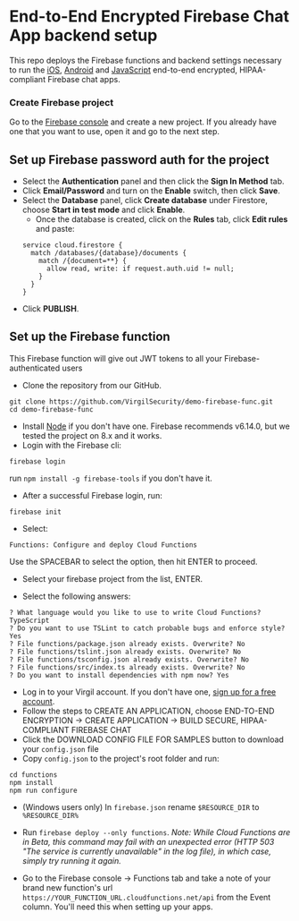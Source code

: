 # End-to-End Encrypted Firebase Chat App backend setup
This repo deploys the Firebase functions and backend settings necessary to run the [iOS](https://github.com/VirgilSecurity/demo-firebase-js), [Android](https://github.com/VirgilSecurity/demo-firebase-android) and [JavaScript](https://github.com/VirgilSecurity/demo-firebase-js) end-to-end encrypted, HIPAA-compliant Firebase chat apps.

### Create Firebase project
Go to the [Firebase console](https://console.firebase.google.com) and create a new project. If you already have one that you want to use, open it and go to the next step.

## Set up Firebase password auth for the project
* Select the **Authentication** panel and then click the **Sign In Method** tab.
*  Click **Email/Password** and turn on the **Enable** switch, then click **Save**.
* Select the **Database** panel, click **Create database** under Firestore, choose **Start in test mode** and click **Enable**.
  * Once the database is created, click on the **Rules** tab, click **Edit rules** and paste:
  ```
  service cloud.firestore {
    match /databases/{database}/documents {
      match /{document=**} {
        allow read, write: if request.auth.uid != null;
      }
    }
  }
  ```
* Click **PUBLISH**.

## Set up the Firebase function
This Firebase function will give out JWT tokens to all your Firebase-authenticated users

* Clone the repository from our GitHub.
```
git clone https://github.com/VirgilSecurity/demo-firebase-func.git
cd demo-firebase-func
```
* Install [Node](https://nodejs.org/en/download) if you don't have one. Firebase recommends v6.14.0, but we tested the project on 8.x and it works.
* Login with the Firebase cli:
```
firebase login
```
run `npm install -g firebase-tools` if you don't have it.
* After a successful Firebase login, run:
```
firebase init
```
* Select:
```
Functions: Configure and deploy Cloud Functions
```
Use the SPACEBAR to select the option, then hit ENTER to proceed.

* Select your firebase project from the list, ENTER.

* Select the following answers:
```
? What language would you like to use to write Cloud Functions? TypeScript
? Do you want to use TSLint to catch probable bugs and enforce style? Yes
? File functions/package.json already exists. Overwrite? No
? File functions/tslint.json already exists. Overwrite? No
? File functions/tsconfig.json already exists. Overwrite? No
? File functions/src/index.ts already exists. Overwrite? No
? Do you want to install dependencies with npm now? Yes
```
* Log in to your Virgil account. If you don't have one, [sign up for a free account](https://virgilsecurity.com/getstarted). 
* Follow the steps to CREATE AN APPLICATION, choose END-TO-END ENCRYPTION -> CREATE APPLICATION -> BUILD SECURE, HIPAA-COMPLIANT FIREBASE CHAT
* Click the DOWNLOAD CONFIG FILE FOR SAMPLES button to download your `config.json` file
* Copy `config.json` to the project's root folder and run:
```
cd functions
npm install
npm run configure
```
* (Windows users only) In `firebase.json` rename `$RESOURCE_DIR` to `%RESOURCE_DIR%`
* Run `firebase deploy --only functions`.
*Note: While Cloud Functions are in Beta, this command may fail with an unexpected error (HTTP 503 "The service is currently unavailable" in the log file), in which case, simply try running it again.*



* Go to the Firebase console -> Functions tab and take a note of your brand new function's url `https://YOUR_FUNCTION_URL.cloudfunctions.net/api` from the Event column. You'll need this when setting up your apps.
